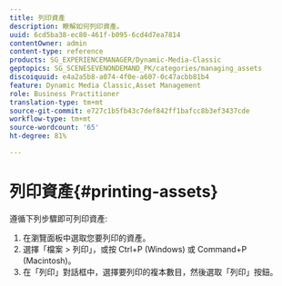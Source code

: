 ```yaml
---
title: 列印資產
description: 瞭解如何列印資產。
uuid: 6cd5ba38-ec80-461f-b095-6cd4d7ea7814
contentOwner: admin
content-type: reference
products: SG_EXPERIENCEMANAGER/Dynamic-Media-Classic
geptopics: SG_SCENESEVENONDEMAND_PK/categories/managing_assets
discoiquuid: e4a2a5b8-a074-4f0e-a607-0c47acbb81b4
feature: Dynamic Media Classic,Asset Management
role: Business Practitioner
translation-type: tm+mt
source-git-commit: e727c1b5fb43c7def842ff1bafcc8b3ef3437cde
workflow-type: tm+mt
source-wordcount: '65'
ht-degree: 81%

---
```



# 列印資產{#printing-assets}

遵循下列步驟即可列印資產:

1. 在瀏覽面板中選取您要列印的資產。
1. 選擇「檔案 > 列印」，或按 Ctrl+P (Windows) 或 Command+P (Macintosh)。
1. 在「列印」對話框中，選擇要列印的複本數目，然後選取「列印」按鈕。

